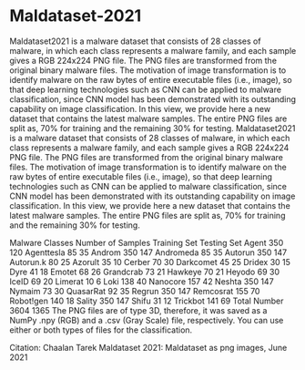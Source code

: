 # Maldataset-2021
Maldataset2021 is a malware dataset that consists of 28 classes of malware, in which each class represents a malware family, and each sample gives a RGB 224x224 PNG file. The PNG files are transformed from the original binary malware files. The motivation of image transformation is to identify malware on the raw bytes of entire executable files (i.e., image), so that deep learning technologies such as CNN can be applied to malware classification, since CNN model has been demonstrated with its outstanding capability on image classification. In this view, we provide here a new dataset that contains the latest malware samples. The entire PNG files are split as, 70% for training and the remaining 30% for testing.
Maldataset2021 is a malware dataset that consists of 28 classes of malware, in which each class represents a malware family, and each sample gives a RGB 224x224 PNG file. The PNG files are transformed from the original binary malware files. The motivation of image transformation is to identify malware on the raw bytes of entire executable files (i.e., image), so that deep learning technologies such as CNN can be applied to malware classification, since CNN model has been demonstrated with its outstanding capability on image classification. In this view, we provide here a new dataset that contains the latest malware samples. The entire PNG files are split as, 70% for training and the remaining 30% for testing.

Malware Classes	Number of Samples
Training Set	Testing Set
Agent	350	120
Agenttesla	85	35
Androm	350	147
Andromeda	85	35
Autorun	350	147
Autorun.k	80	25
Azorult	35	10
Cerber	70	30
Darkcomet	45	25
Dridex	30	15
Dyre	41	18
Emotet	68	26
Grandcrab	73	21
Hawkeye	70	21
Heyodo	69	30
IceID	69	20
Limerat	10	6
Loki	138	40
Nanocore	157	42
Neshta	350	147
Nymaim	73	30
QuasarRat	92	35
Regrun	350	147
Remcosrat	155	70
Robot!gen	140	18
Sality	350	147
Shifu	31	12
Trickbot	141	69
Total Number	3604	1365
The PNG files are of type 3D, therefore, it was saved as a NumPy .npy (RGB) and a .csv (Gray Scale) file, respectively. You can use either or both types of files for the classification. 

 

Citation:
Chaalan Tarek Maldataset 2021: Maldataset as png images, June 2021
